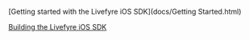 [Getting started with the Livefyre iOS SDK](docs/Getting Started.html)

[Building the Livefyre iOS SDK](Build)

